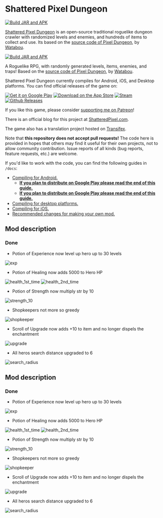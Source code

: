 # Shattered Pixel Dungeon

[![Build JAR and APK](https://github.com/ismvru/shattered-pixel-dungeon/actions/workflows/ci.yml/badge.svg)](https://github.com/ismvru/shattered-pixel-dungeon/actions/workflows/ci.yml)

[Shattered Pixel Dungeon](https://shatteredpixel.com/shatteredpd/) is an open-source traditional roguelike dungeon crawler with randomized levels and enemies, and hundreds of items to collect and use. Its based on the [source code of Pixel Dungeon](https://github.com/00-Evan/pixel-dungeon-gradle), by [Watabou](https://www.watabou.ru).

[![Build JAR and APK](https://github.com/ismvru/shattered-pixel-dungeon/actions/workflows/ci.yml/badge.svg)](https://github.com/ismvru/shattered-pixel-dungeon/actions/workflows/ci.yml)

A Roguelike RPG, with randomly generated levels, items, enemies, and traps! Based on the [source code of Pixel Dungeon](https://github.com/00-Evan/pixel-dungeon-gradle), by [Watabou](https://www.watabou.ru).

Shattered Pixel Dungeon currently compiles for Android, iOS, and Desktop platforms. You can find official releases of the game on:

[![Get it on Google Play](https://shatteredpixel.com/assets/images/gplay-badge.png)](https://play.google.com/store/apps/details?id=com.shatteredpixel.shatteredpixeldungeon)
[![Download on the App Store](https://shatteredpixel.com/assets/images/appstore-badge.png)](https://apps.apple.com/app/shattered-pixel-dungeon/id1563121109)
[![Steam](https://shatteredpixel.com/assets/images/steam-badge.png)](https://store.steampowered.com/app/1769170/Shattered_Pixel_Dungeon/)
[![Github Releases](https://shatteredpixel.com/assets/images/github-badge.png)](https://github.com/00-Evan/shattered-pixel-dungeon/releases)

If you like this game, please consider [supporting me on Patreon](https://www.patreon.com/ShatteredPixel)!

There is an official blog for this project at [ShatteredPixel.com](https://www.shatteredpixel.com/blog/).

The game also has a translation project hosted on [Transifex](https://www.transifex.com/shattered-pixel/shattered-pixel-dungeon/).

Note that **this repository does not accept pull requests!** The code here is provided in hopes that others may find it useful for their own projects, not to allow community contribution. Issue reports of all kinds (bug reports, feature requests, etc.) are welcome.

If you'd like to work with the code, you can find the following guides in `/docs`:


- [Compiling for Android.](docs/getting-started-android.md)
  - **[If you plan to distribute on Google Play please read the end of this guide.](docs/getting-started-android.md#distributing-your-apk)**
  - **[If you plan to distribute on Google Play please read the end of this guide.](docs/getting-started-android.md#distributing-your-apk)**
- [Compiling for desktop platforms.](docs/getting-started-desktop.md)
- [Compiling for iOS.](docs/getting-started-ios.md)
- [Recommended changes for making your own mod.](docs/recommended-changes.md)

## Mod description

### Done

- Potion of Experience now level up hero up to 30 levels

![exp](images/exp.png)

- Potion of Healing now adds 5000 to Hero HP

![health_1st_time](images/health_1st_time.png)
![health_2nd_time](images/health_2nd_time.png)

- Potion of Strength now multiply str by 10

![strength_10](images/strength_10.png)

- Shopkeepers not more so greedy

![shopkeeper](images/shopkeeper.png)

- Scroll of Upgrade now adds +10 to item and no longer dispels the enchantment

![upgrade](images/upgrade.png)

- All heros search distance upgraded to 6

![search_radius](images/search_radius.png)


## Mod description

### Done

- Potion of Experience now level up hero up to 30 levels

![exp](images/exp.png)

- Potion of Healing now adds 5000 to Hero HP

![health_1st_time](images/health_1st_time.png)
![health_2nd_time](images/health_2nd_time.png)

- Potion of Strength now multiply str by 10

![strength_10](images/strength_10.png)

- Shopkeepers not more so greedy

![shopkeeper](images/shopkeeper.png)

- Scroll of Upgrade now adds +10 to item and no longer dispels the enchantment

![upgrade](images/upgrade.png)

- All heros search distance upgraded to 6

![search_radius](images/search_radius.png)

